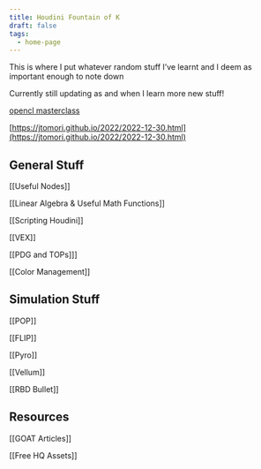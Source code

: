 ```yaml
---
title: Houdini Fountain of K
draft: false
tags:
  - home-page
---
```


This is where I put whatever random stuff I’ve learnt and I deem as important enough to note down

Currently still updating as and when I learn more new stuff!

[opencl masterclass](https://www.sidefx.com/tutorials/houdini-165-masterclass-opencl/)

[https://jtomori.github.io/2022/2022-12-30.html](https://jtomori.github.io/2022/2022-12-30.html)

## General Stuff

[[Useful Nodes]]

[[Linear Algebra & Useful Math Functions]]

[[Scripting Houdini]]

[[VEX]]

[[PDG and TOPs]]]

[[Color Management]]

## Simulation Stuff

[[POP]]

[[FLIP]]

[[Pyro]]

[[Vellum]]

[[RBD Bullet]]

  

## Resources

[[GOAT Articles]]

[[Free HQ Assets]]